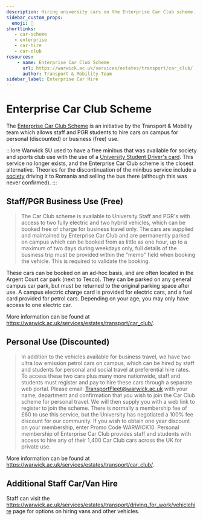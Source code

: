 ```yaml
---
description: Hiring university cars on the Enterprise Car Club scheme.
sidebar_custom_props:
  emoji: 🚗
shortlinks:
   - car-scheme
   - enterprise
   - car-hire
   - car-club
resources:
    - name: Enterprise Car Club Scheme
      url: https://warwick.ac.uk/services/estates/transport/car_club/
      author: Transport & Mobility Team
sidebar_label: Enterprise Car Hire
---
```

# Enterprise Car Club Scheme

The [Enterprise Car Club Scheme](https://warwick.ac.uk/services/estates/transport/car_club/) is an initiative by the
Transport & Mobility team which allows staff and PGR students to hire cars on campus for personal (discounted) or
business (free) use.

:::lore
Warwick SU used to have a free minibus that was available for society and sports club use with the use of a [University
Student Driver's card](https://www.warwicksu.com/news/article/warwicksu/University-Student-Drivers-Card-new-process-for-exec-members/).
This service no longer exists, and the Enterprise Car Club scheme is the closest alternative. Theories for the
discontinuation of the minibus service include a [society](https://www.warwicksu.com/societies-sports/societies/13984/)
driving it to Romania and selling the bus there (although this was never confirmed).
:::

## Staff/PGR Business Use (Free)
> The Car Club scheme is available to University Staff and PGR's with access to two fully electric and two hybrid
> vehicles, which can be booked free of charge for business travel only. The cars are supplied and maintained by
> Enterprise Car Club and are permanently parked on campus which can be booked from as little as one hour, up to a
> maximum of two days during weekdays only, full details of the business trip must be provided within the "memo" field
> when booking the vehicle. This is required to validate the booking.

These cars can be booked on an ad-hoc basis, and are often located in the Argent Court car park (next to Tesco). They
can be parked on any general campus car park, but must be returned to the original parking space after use. A campus
electric charge card is provided for electric cars, and a fuel card provided for petrol cars. Depending on
your age, you may only have access to one electric car.

More information can be found at https://warwick.ac.uk/services/estates/transport/car_club/.

## Personal Use (Discounted)
> In addition to the vehicles available for business travel, we have two ultra low emission petrol cars on campus, which
> can be hired by staff and students for personal and social travel at preferential hire rates. To access these two cars
> plus many more nationwide, staff and students must register and pay to hire these cars through a separate web portal.
> Please email: TransportFleet@warwick.ac.uk with your name, department and confirmation that you wish to join the Car
> Club scheme for personal travel. We will then supply you with a web link to register to join the scheme. There is
> normally a membership fee of £60 to use this service, but the University has negotiated a 100% fee discount for our
> community. If you wish to obtain one year discount on your membership, enter Promo Code WARWICK10. Personal membership
> of Enterprise Car Club provides staff and students with access to hire any of their 1,400 Car Club cars across the UK
> for private use.

More information can be found at https://warwick.ac.uk/services/estates/transport/car_club/.

## Additional Staff Car/Van Hire

Staff can visit the https://warwick.ac.uk/services/estates/transport/driving_for_work/vehiclehire page for options on
hiring vans and other vehicles.